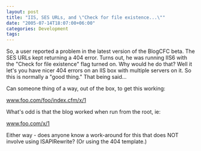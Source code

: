 ```yaml
---
layout: post
title: "IIS, SES URLs, and \"Check for file existence...\""
date: "2005-07-14T18:07:00+06:00"
categories: Development 
tags: 
---
```


So, a user reported a problem in the latest version of the BlogCFC beta. The SES URLs kept returning a 404 error. Turns out, he was running IIS6 with the "Check for file existence" flag turned on. Why would he do that? Well it let's you have nicer 404 errors on an IIS box with multiple servers on it. So this is normally a "good thing." That being said...

Can someone thing of a way, out of the box, to get this working:

www.foo.com/foo/index.cfm/x/1

What's odd is that the blog worked when run from the root, ie:

www.foo.com/x/1

Either way - does anyone know a work-around for this that does NOT involve using ISAPIRewrite? (Or using the 404 template.)